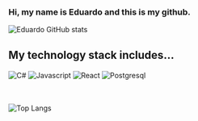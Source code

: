 ### Hi, my name is Eduardo and this is my github.

![Eduardo GitHub stats](https://github-readme-stats.vercel.app/api?username=reispedroso&show_icons=true&theme=github_dark)

## My technology stack includes...
<div style="display: inline_block">
    <img align="center" alt="C#" src="https://img.shields.io/badge/C%23-239120?style=for-the-badge&logo=c-sharp&logoColor=white">
    <img align="center" alt="Javascript" src="https://img.shields.io/badge/JavaScript-F7DF1E?style=for-the-badge&logo=javascript&logoColor=black">
    <img align="center" alt="React" src="https://img.shields.io/badge/React-20232A?style=for-the-badge&logo=react&logoColor=61DAFB">
    <img align="center" alt="Postgresql" src="https://img.shields.io/badge/PostgreSQL-316192?style=for-the-badge&logo=postgresql&logoColor=white"></br>
    </br>
       
</div></br>

![Top Langs](https://github-readme-stats.vercel.app/api/top-langs/?username=reispedroso&hide_progress=true)


